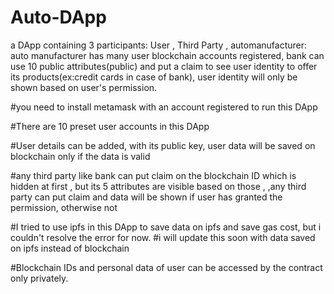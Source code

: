 # Auto-DApp
a DApp containing 3 participants:
User ,
Third Party , 
automanufacturer: 
auto manufacturer has many user blockchain accounts registered, 
bank can use 10 public attributes(public) and put a claim to see user identity to offer its products(ex:credit cards in case of bank), 
user identity will only be shown based on user's permission.

#you need to install metamask with an account registered to run this DApp

#There are 10 preset user accounts in this DApp

#User details can be added, with its public key, user data will be saved on blockchain only if the data is valid 


#any third party like bank can put claim on the blockchain ID which is hidden at first , but its 5 attributes are visible based on those ,
,any third party can put claim and data will be shown if user has granted the permission, otherwise not

#I tried to use ipfs in this DApp to save data on ipfs and save gas cost, but i couldn't resolve the error for now.
#i will update this soon with data saved on ipfs instead of blockchain

#Blockchain IDs and personal data of user can be accessed by the contract only privately.
